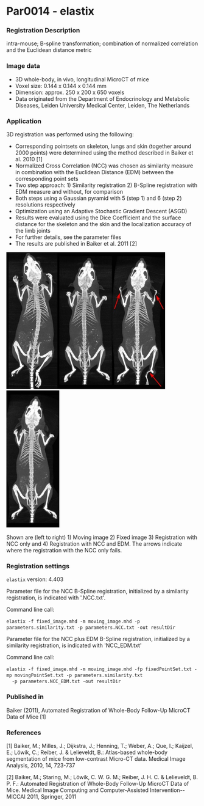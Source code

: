 # Par0014 - elastix

###  Registration Description
intra-mouse; B-spline transformation; combination of normalized correlation and the Euclidean distance metric

###  Image data

* 3D whole-body, in vivo, longitudinal MicroCT of mice
* Voxel size: 0.144 x 0.144 x 0.144 mm
* Dimension: approx. 250 x 200 x 650 voxels
* Data originated from the Department of Endocrinology and Metabolic Diseases, Leiden University Medical Center, Leiden, The Netherlands

###  Application

3D registration was performed using the following:

* Corresponding pointsets on skeleton, lungs and skin (together around 2000 points) were determined using the method described in Baiker et al. 2010 [1]
* Normalized Cross Correlation (NCC) was chosen as similarity measure in combination with the Euclidean Distance (EDM) between the corresponding point sets
* Two step approach: 1) Similarity registration 2) B-Spline registration with EDM measure and without, for comparison
* Both steps using a Gaussian pyramid with 5 (step 1) and 6 (step 2) resolutions respectively
* Optimization using an Adaptive Stochastic Gradient Descent (ASGD)
* Results were evaluated using the Dice Coefficient and the surface distance for the skeleton and the skin and the localization accuracy of the limb joints
* For further details, see the parameter files
* The results are published in Baiker et al. 2011 [2]

![alt-text](MIP_source.jpg)![alt-text](MIP_target.jpg)![alt-text](MIP_NCC_arrows.jpg)![alt-text](MIP_NCC_EDM.jpg)

Shown are (left to right) 1) Moving image 2) Fixed image 3) Registration with NCC only and 4) Registration with NCC and EDM. The arrows indicate where the registration with the NCC only fails.

###  Registration settings

`elastix` version: 4.403

Parameter file for the NCC B-Spline registration, initialized by a similarity registration, is indicated with '.NCC.txt'.

Command line call:


    elastix -f fixed_image.mhd -m moving_image.mhd -p parameters.similarity.txt -p parameters.NCC.txt -out resultDir


Parameter file for the NCC plus EDM B-Spline registration, initialized by a similarity registration, is indicated with 'NCC_EDM.txt'

Command line call:


    elastix -f fixed_image.mhd -m moving_image.mhd -fp fixedPointSet.txt -mp movingPointSet.txt -p parameters.similarity.txt
      -p parameters.NCC_EDM.txt -out resultDir

### Published in

Baiker (2011), Automated Registration of Whole-Body Follow-Up MicroCT Data of Mice [1]

###  References

[1] Baiker, M.; Milles, J.; Dijkstra, J.; Henning, T.; Weber, A.; Que, I.; Kaijzel, E.; Löwik, C.; Reiber, J. & Lelieveldt, B.: Atlas-based whole-body segmentation of mice from low-contrast Micro-CT data. Medical Image Analysis, 2010, 14, 723-737

[2] Baiker, M.; Staring, M.; Löwik, C. W. G. M.; Reiber, J. H. C. & Lelieveldt, B. P. F.: Automated Registration of Whole-Body Follow-Up MicroCT Data of Mice. Medical Image Computing and Computer-Assisted Intervention--MICCAI 2011, Springer, 2011
